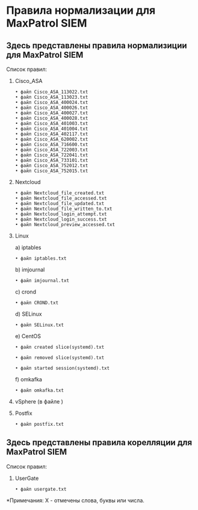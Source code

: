 # Правила нормализации для MaxPatrol SIEM  
 ## Здесь представлены правила нормализиции для MaxPatrol SIEM  
  Список правил:
1) Cisco_ASA

       • файл Cisco_ASA_113022.txt
       • файл Cisco_ASA_113023.txt
       • файл Cisco_ASA_400024.txt
       • файл Cisco_ASA_400026.txt
       • файл Cisco_ASA_400027.txt
       • файл Cisco_ASA_400028.txt
       • файл Cisco_ASA_401003.txt
       • файл Cisco_ASA_401004.txt
       • файл Cisco_ASA_402117.txt
       • файл Cisco_ASA_620002.txt
       • файл Cisco_ASA_716600.txt
       • файл Cisco_ASA_722003.txt
       • файл Cisco_ASA_722041.txt
       • файл Cisco_ASA_733101.txt
       • файл Cisco_ASA_752012.txt
       • файл Cisco_ASA_752015.txt
         
4) Nextcloud 
       
       • файл Nextcloud_file_created.txt
       • файл Nextcloud_file_accessed.txt
       • файл Nextcloud_file_updated.txt
       • файл Nextcloud_file_written_to.txt
       • файл Nextcloud_login_attempt.txt
       • файл Nextcloud_login_success.txt
       • файл Nextcloud_preview_accessed.txt

4) Linux

     a) iptables 
     
       • файл iptables.txt
     
     b) imjournal 
     
       • файл imjournal.txt
     
     c) crond 
       
       • файл CROND.txt
     
     d) SELinux 
        
       • файл SELinux.txt
     
     e) CentOS
      
       • файл created slice(systemd).txt
      
       • файл removed slice(systemd).txt
       
       • файл started session(systemd).txt
      f) omkafka
       
       • файл omkafka.txt
      
     
4) vSphere (в файле )    
5) Postfix

       • файл postfix.txt  
       
## Здесь представлены правила корелляции для MaxPatrol SIEM  
  Список правил:
1) UserGate 
       
       • файл usergate.txt

*Примечания: 
X - отмечены слова, буквы или числа.
